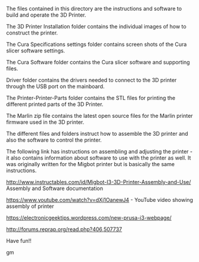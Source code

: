 
The files contained in this directory are the instructions and software to build and operate the 3D Printer.

The 3D Printer Installation folder contains the individual images of how to construct the printer.

The Cura Specifications settings folder contains screen shots of the Cura slicer software settings.

The Cura Software folder contains the Cura slicer software and supporting files.

Driver folder contains the drivers needed to connect to the 3D printer through the USB port on the mainboard.

The Printer-Printer-Parts folder contains the STL files for printing the different printed parts of the 3D Printer.

The Marlin zip file contains the latest open source files for the Marlin printer firmware used in the 3D printer.

The different files and folders instruct how to assemble the 3D printer and also the software to control the printer.

The following link has instructions on assembling and adjusting the printer - it also contains information about software to use with the printer as well.  It was originally written for the Migbot printer but is basically the same instructions.

http://www.instructables.com/id/Migbot-I3-3D-Printer-Assembly-and-Use/		Assembly and Software documentation

https://www.youtube.com/watch?v=dXj1OanewJ4 - YouTube video showing assembly of printer

https://electronicgeektips.wordpress.com/new-prusa-i3-webpage/

http://forums.reprap.org/read.php?406,507737

Have fun!!

gm
